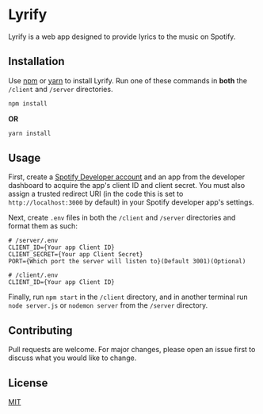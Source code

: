 # Lyrify

Lyrify is a web app designed to provide lyrics to the music on Spotify.

## Installation

Use [npm](https://www.npmjs.com/) or [yarn](https://yarnpkg.com/) to install Lyrify. Run one of these commands in **both** the `/client` and `/server` directories.

```bash
npm install
```

**OR**

```bash
yarn install
```

## Usage

First, create a [Spotify Developer account](https://developer.spotify.com/) and an app from the developer dashboard to acquire the app's client ID and client secret. You must also assign a trusted redirect URI (in the code this is set to `http://localhost:3000` by default) in your Spotify developer app's settings.

Next, create `.env` files in both the `/client` and `/server` directories and format them as such:

```
# /server/.env
CLIENT_ID={Your app Client ID}
CLIENT_SECRET={Your app Client Secret}
PORT={Which port the server will listen to}(Default 3001)(Optional)
```

```
# /client/.env
CLIENT_ID={Your app Client ID}
```

Finally, run `npm start` in the `/client` directory, and in another terminal run `node server.js` or `nodemon server` from the `/server` directory.

## Contributing

Pull requests are welcome. For major changes, please open an issue first to discuss what you would like to change.

## License

[MIT](https://choosealicense.com/licenses/mit/)
